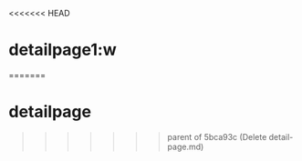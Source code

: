 <<<<<<< HEAD
# detailpage1:w
=======
# detailpage 
>>>>>>> parent of 5bca93c (Delete detail-page.md)

